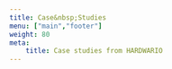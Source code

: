 ```yaml
---
title: Case&nbsp;Studies
menu: ["main","footer"]
weight: 80
meta:
    title: Case studies from HARDWARIO
---
```


